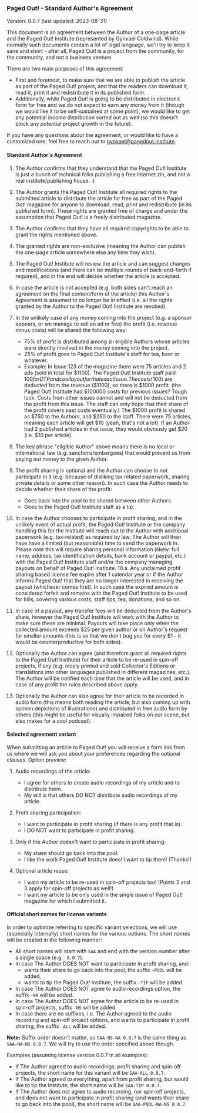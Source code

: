 ### Paged Out! - Standard Author's Agreement

Version: 0.0.7 (last updated: 2023-08-31)

This document is an agreement between the Author of a one-page article and the Paged Out! Institute (represented by Gynvael Coldwind). While normally such documents contain a lot of legal language, we'll try to keep it sane and short - after all, Paged Out! is a project from the community, for the community, and not a business venture.

There are two main purposes of this agreement:

- First and foremost, to make sure that we are able to publish the article as part of the Paged Out! project, and that the readers can download it, read it, print it and redistribute it in its published form.
- Additionally, while Paged Out! is going to be distributed in electronic form for free and we do not expect to earn any money from it (though we would like it to be self-sustained at some point), we would like to get any potential income distribution sorted out as well (so this doesn't block any potential project growth in the future).

If you have any questions about the agreement, or would like to have a customized one, feel free to reach out to [gynvael@pagedout.institute](mailto:gynvael@pagedout.institute).

#### Standard Author's Agreement

1. The Author confirms that they understand that the Paged Out! Institute is just a bunch of technical folks publishing a free Internet zin, and not a real institute/publishing house. :)
2. The Author grants the Paged Out! Institute all required rights to the submitted article to distribute the article for free as part of the Paged Out! magazine for anyone to download, read, print and redistribute (in its published form). These rights are granted free of charge and under the assumption that Paged Out! is a freely distributed magazine.
3. The Author confirms that they have all required copyrights to be able to grant the rights mentioned above.
4. The granted rights are non-exclusive (meaning the Author can publish the one-page article somewhere else any time they wish).
5. The Paged Out! Institute will review the article and can suggest changes and modifications (and there can be multiple rounds of back-and-forth if required), and in the end will decide whether the article is accepted.
6. In case the article is not accepted (e.g. both sides can't reach an agreement on the final content/form of the article) this Author's Agreement is assumed to no longer be in effect (i.e. all the rights granted by the Author to the Paged Out! Institute are revoked).
7. In the unlikely case of any money coming into the project (e.g. a sponsor appears, or we manage to sell an ad or five) the profit (i.e. revenue minus costs) will be shared the following way:
    - 75% of profit is distributed among all eligible Authors whose articles were directly involved in the money coming into the project.
    - 25% of profit goes to Paged Out! Institute's staff for tea, beer or whatever.
    - Example: In Issue 123 of the magazine there were 75 articles and 2 ads (sold in total for $1100). The Paged Out! Institute staff paid $100 for DTP and cool layout for that exact Issue. The costs ($100) are deducted from the revenue ($1100), so there is $1000 profit. (the Paged Out! Institute had $100000 costs for previous issues? Tough luck. Costs from other issues cannot and will not be deducted from the profit from this issue. The staff can only hope that their share of the profit covers past costs eventually.) The $1000 profit is shared as $750 to the Authors, and $250 to the staff. There were 75 articles, meaning each article will get $10 (yeah, that's not a lot). If an Author had 2 published articles in that issue, they would obviously get $20 (i.e. $10 per article).

8. The key phrase "eligible Author" above means there is no local or international law (e.g. sanctions/embargoes) that would prevent us from paying out money to the given Author.
9. The profit sharing is optional and the Author can choose to not participate in it (e.g. because of disliking tax related paperwork, sharing private details or some other reason). In such case the Author needs to decide whether their share of the profit:
    - Goes back into the pool to be shared between other Authors.
    - Goes to the Paged Out! Institute staff as a tip.

10. In case the Author chooses to participate in profit sharing, and in the unlikely event of actual profit, the Paged Out! Institute or the company handling this for the Institute will reach out to the Author with additional paperwork (e.g. tax-related) as required by law. The Author will then have have a limited (but reasonable) time to send the paperwork in. Please note this will require sharing personal information (likely: full name, address, tax identification details, bank account or paypal, etc.) with the Paged Out! Institute staff and/or the company managing payouts on behalf of Paged Out! Institute.
10.a. Any unclaimed profit sharing based license fee expire after 1 calendar year or if the Author informs Paged Out! that they are no longer interested in receiving the payout (whichever comes first). In such case the expired amount is considered forfeit and remains with the Paged Out! Institute to be used for bills, covering various costs, staff tips, tea, donations, and so on.
11. In case of a payout, any transfer fees will be deducted from the Author's share, however the Paged Out! Institute will work with the Author to make sure these are minimal. Payouts will take place only when the collected amount exceeds $25 per given author or on Author's request for smaller amounts (this is so that we don't bug you for every $1 - it would be counterproductive for both sides).
12. Optionally the Author can agree (and therefore grant all required rights to the Paged Out! Institute) for their article to be re-used in spin-off projects, if any (e.g. nicely printed and sold Collector's Editions or translations into other languages published in different magazines, etc.). The Author will be notified each time that the article will be used, and in case of any profit the rules described above apply.
13. Optionally the Author can also agree for their article to be recorded in audio form (this means both reading the article, but also coming up with spoken depictions of illustrations) and distributed in free audio form by others (this might be useful for visually impaired folks on our scene, but also makes for a cool podcast).

#### Selected agreement variant

When submitting an article to Paged Out! you will receive a form link from us where we will ask you about your preferences regarding the optional clauses. Option preview:

1. Audio recordings of the article:
    * I agree for others to create audio recordings of my article and to distribute them.
    * My will is that others DO NOT distribute audio recordings of my article.

2. Profit sharing participation:
    * I want to participate in profit sharing (if there is any profit that is).
    * I DO NOT want to participate in profit sharing.

3. Only if the Author doesn't want to participate in profit sharing:
    * My share should go back into the pool.
    * I like the work Paged Out! Institute does! I want to tip them! (Thanks!)

4. Optional article reuse:
    * I want my article to be re-used in spin-off projects too! (Points 2 and 3 apply for spin-off projects as well!)
    * I want my article to be only used in the single issue of Paged Out! magazine for which I submitted it.

#### Official short names for license variants

In order to optimize referring to specific variant selections, we will use (especially internally) short names for the various options. The short names will be created in the following manner:

* All short names will start with `SAA` and end with the version number after a single space (e.g. ` 0.0.7`).
* In case The Author DOES NOT want to participate in profit sharing, and:
    * wants their share to go back into the pool, the suffix `-POOL` will be added,
    * wants to tip the Paged Out! Institute, the suffix `-TIP` will be added.
* In case The Author DOES NOT agree to audio recordings option, the suffix `-NA` will be added.
* In case The Author DOES NOT agree for the article to be re-used in spin-off projects, suffix `-NS` will be added.
* In case there are no suffixes, i.e. The Author agreed to the audio recording and spin-off project options, and wants to participate in profit sharing, the suffix `-ALL` will be added.

**Note:** Suffix order doesn't matter, so `SAA-NS-NA 0.0.7` is the same thing as `SAA-NA-NS 0.0.7`. We will try to use the order specified above though.

Examples (assuming license version 0.0.7 in all examples):

* If The Author agreed to audio recordings, profit sharing and spin-off projects, the short name for this variant will be `SAA-ALL 0.0.7`.
* If The Author agreed to everything, apart from profit sharing, but would like to tip the Institute, the short name will be `SAA-TIP 0.0.7`.
* If The Author does not agree to audio recording, nor spin-off projects, and does not want to participate in profit sharing (and wants their share to go back into the pool), the short name will be `SAA-POOL-NA-NS 0.0.7`.

